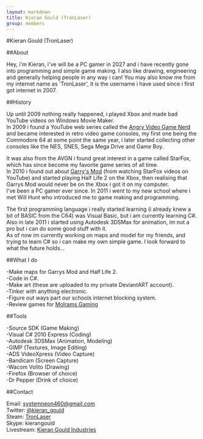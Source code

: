 ```yaml
---
layout: markdown
title: Kieran Gould (TronLaser)
group: members
---
```


#Kieran Gould (TronLaser)

##About

Hey, i'm Kieran, i've will be a PC gamer in 2027 and i have recently gone into programming and simple game making. I also like drawing, engineering and generally helping people in any way i can! You may also know me from my internet name as 'TronLaser', it is the username i have used since i first got internet in 2007.

##History

Up until 2009 nothing really happened, i played Xbox and made bad YouTube videos on Windows Movie Maker.  
In 2009 i found a YouTube web series called the [Angry Video Game Nerd](http://en.wikipedia.org/wiki/Avgn) and became interested in retro video game consoles, my first one being the Commodore 64 at some point the same year, i later started collecting other consoles like the NES, SNES, Sega Mega Drive and Game Boy.  

It was also from the AVGN i found great interest in a game called StarFox, which has since become my favorite game series of all time.  
In 2010 i found out about [Garry's Mod](http://en.wikipedia.org/wiki/Garrys_Mod) (from watching StarFox videos on YouTube) and started playing Half Life 2 on the Xbox, then realising that Garrys Mod would never be on the Xbox i got it on my computer.  
I've been a PC gamer ever since. In 2011 i went to my new school where i met Will Hunt who introduced me to game making and programming.  

The first programming language i really started learning (i already knew a bit of BASIC from the C64) was Visual Basic, but i am currently learning C#.  
Also in late 2011 i started using Autodesk 3DSMax for animation, im not a pro but i can do some good stuff with it.  
As of now im currently working on maps and model for my friends, and trying to learn C# so i can make my own simple game. I look forward to what the future holds…

##What I do

-Make maps for Garrys Mod and Half Life 2.  
-Code in C#.  
-Make art (these are uploaded to my private DeviantART account).  
-Tinker with anything electronic.  
-Figure out ways part our schools internet blocking system.  
-Review games for [Molrams Gaming](http://molrams.com/Molramsgaming/)  

##Tools

-Source SDK (Game Making)  
-Visual C# 2010 Express (Coding)  
-Autodesk 3DSMax (Animation, Modeling)  
-GIMP (Textures, Image Editing)  
-ADS VideoXpress (Video Capture)  
-Bandicam (Screen Capture)  
-Wacom Volito (Drawing)  
-Firefox (Browser of choice)  
-Dr Pepper (Drink of choice)  

##Contact

Email: <systemneon460@gmail.com>  
Twitter: [@kieran_gould](https://twitter.com/kieran_gould)  
Steam: [TronLaser](http://steamcommunity.com/id/idreamofcheese/)  
Skype: kierangould  
Livestream: [Kieran Gould Industries](http://www.livestream.com/KieranGouldIndustries)  
